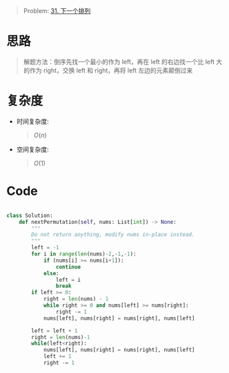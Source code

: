 > Problem: [31. 下一个排列](https://leetcode.cn/problems/next-permutation/description/)

# 思路

> 解题方法：倒序先找一个最小的作为 left，再在 left 的右边找一个比 left 大的作为 right，交换 left 和 right，再将 left 左边的元素颠倒过来

# 复杂度

- 时间复杂度:

  > $O(n)$

- 空间复杂度:
  > $O(1)$

# Code

```Python []

class Solution:
    def nextPermutation(self, nums: List[int]) -> None:
        """
        Do not return anything, modify nums in-place instead.
        """
        left = -1
        for i in range(len(nums)-2,-1,-1):
            if (nums[i] >= nums[i+1]):
                continue
            else:
                left = i
                break
        if left >= 0:
            right = len(nums) - 1
            while right >= 0 and nums[left] >= nums[right]:
                right -= 1
            nums[left], nums[right] = nums[right], nums[left]

        left = left + 1
        right = len(nums)-1
        while(left<right):
            nums[left], nums[right] = nums[right], nums[left]
            left += 1
            right -= 1
```
